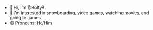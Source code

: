- 👋 Hi, I’m @BoltyB
- 👀 I’m interested in snowboarding, video games, watching movies, and going to games 
- 😄 Pronouns: He/Him
